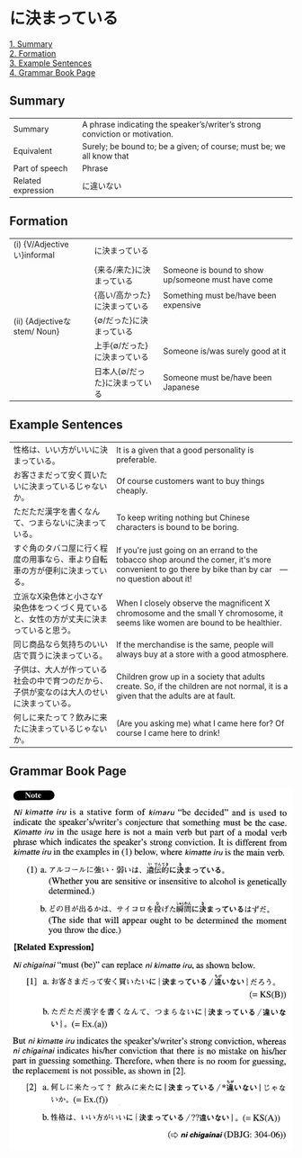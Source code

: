 # に決まっている

[1. Summary](#summary)<br>
[2. Formation](#formation)<br>
[3. Example Sentences](#example-sentences)<br>
[4. Grammar Book Page](#grammar-book-page)<br>


## Summary

<table><tr>   <td>Summary</td>   <td>A phrase indicating the speaker’s/writer’s strong conviction or motivation.</td></tr><tr>   <td>Equivalent</td>   <td>Surely; be bound to; be a given; of course; must be; we all know that</td></tr><tr>   <td>Part of speech</td>   <td>Phrase</td></tr><tr>   <td>Related expression</td>   <td>に違いない</td></tr></table>

## Formation

<table class="table"><tbody><tr class="tr head"><td class="td"><span class="numbers">(i)</span> <span class="bold">{V/Adjectiveい}informal</span></td><td class="td"><span class="concept">に決まっている</span></td><td class="td"></td></tr><tr class="tr"><td class="td"></td><td class="td"><span>{来る/来た}</span><span class="concept">に決まっている</span></td><td class="td"><span>Someone is bound to show up/someone must have come</span></td></tr><tr class="tr"><td class="td"></td><td class="td"><span>{高い/高かった}</span><span class="concept">に決まっている</span></td><td class="td"><span>Something must be/have been expensive</span></td></tr><tr class="tr head"><td class="td"><span class="numbers">(ii)</span> <span class="bold">{Adjectiveなstem/ Noun}</span></td><td class="td"><span>{∅/だった}</span><span class="concept">に決まっている</span></td><td class="td"></td></tr><tr class="tr"><td class="td"></td><td class="td"><span>上手{∅/だった}</span><span class="concept">に決まっている</span></td><td class="td"><span>Someone is/was surely good at it</span></td></tr><tr class="tr"><td class="td"></td><td class="td"><span>日本人{∅/だった}</span><span class="concept">に決まっている</span></td><td class="td"><span>Someone must be/have been Japanese</span></td></tr></tbody></table>

## Example Sentences

<table><tr>   <td>性格は、いい方がいいに決まっている。</td>   <td>It is a given that a good personality is preferable.</td></tr><tr>   <td>お客さまだって安く買いたいに決まっているじゃないか。</td>   <td>Of course customers want to buy things cheaply.</td></tr><tr>   <td>ただただ漢字を書くなんて、つまらないに決まっている。</td>   <td>To keep writing nothing but Chinese characters is bound to be boring.</td></tr><tr>   <td>すぐ角のタバコ屋に行く程度の用事なら、車より自転車の方が便利に決まっている。</td>   <td>If you're just going on an errand to the tobacco shop around the comer, it's more convenient to go there by bike than by car　—　no question about it!</td></tr><tr>   <td>立派なX染色体と小さなY染色体をつくづく見ていると、女性の方が丈夫に決まっていると思う。</td>   <td>When I closely observe the magniﬁcent X chromosome and the small Y chromosome, it seems like women are bound to be healthier.</td></tr><tr>   <td>同じ商品なら気持ちのいい店で買うに決まっている。</td>   <td>If the merchandise is the same, people will always buy at a store with a good atmosphere.</td></tr><tr>   <td>子供は、大人が作っている社会の中で育つのだから、子供が変なのは大人のせいに決まっている。</td>   <td>Children grow up in a society that adults create. So, if the children are not normal, it is a given that the adults are at fault.</td></tr><tr>   <td>何しに来たって？飲みに来たに決まっているじゃないか。</td>   <td>(Are you asking me) what I came here for? Of course I came here to drink!</td></tr></table>

## Grammar Book Page

![](../img/Advancedに決っている.png)

